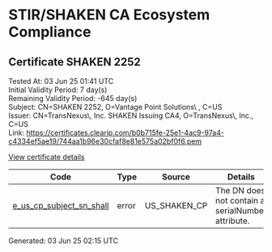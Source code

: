 # STIR/SHAKEN CA Ecosystem Compliance

## Certificate SHAKEN 2252

Tested At: 03 Jun 25 01:41 UTC\
Initial Validity Period: 7 day(s)\
Remaining Validity Period: -645 day(s)\
Subject: CN=SHAKEN 2252, O=Vantage Point Solutions\\ , C=US\
Issuer: CN=TransNexus\\, Inc. SHAKEN Issuing CA4, O=TransNexus\\, Inc., C=US\
Link: https://certificates.clearip.com/b0b715fe-25e1-4ac9-97a4-c4334ef5ae19/744aa1b96e30cfaf8e81e575a02bf0f6.pem

[View certificate details](https://x509.io/?cert=MIIC2DCCAn6gAwIBAgIQamQvhYJsR%2FiObz9MfOpWbTAKBggqhkjOPQQDAjBWMQswCQYDVQQGEwJVUzEZMBcGA1UEChMQVHJhbnNOZXh1cywgSW5jLjEsMCoGA1UEAxMjVHJhbnNOZXh1cywgSW5jLiBTSEFLRU4gSXNzdWluZyBDQTQwHhcNMjMwODIwMjA0OTA4WhcNMjMwODI3MjA0OTA3WjBGMQswCQYDVQQGEwJVUzEhMB8GA1UEChMYVmFudGFnZSBQb2ludCBTb2x1dGlvbnMgMRQwEgYDVQQDEwtTSEFLRU4gMjI1MjBZMBMGByqGSM49AgEGCCqGSM49AwEHA0IABMh0MXLv1eu1bDIej9M9OZQ5ix8bsJMHfm63f5zpN0uZvpqEzvrmVeZRHz1klQcEhtbBSLwwg1yrFGzLxttECr%2BjggE8MIIBODAMBgNVHRMBAf8EAjAAMA4GA1UdDwEB%2FwQEAwIHgDAdBgNVHQ4EFgQUUkpWo6%2FGSm84urwOQIPdyWfRJ5EwHwYDVR0jBBgwFoAUMPX18rfhSwsPEHV9SKSQ8T2LKCowFwYDVR0gBBAwDjAMBgpghkgBhv8JAQEDMIGmBgNVHR8EgZ4wgZswgZigOqA4hjZodHRwczovL2F1dGhlbnRpY2F0ZS1hcGkuaWNvbmVjdGl2LmNvbS9kb3dubG9hZC92MS9jcmyiWqRYMFYxFDASBgNVBAcMC0JyaWRnZXdhdGVyMQswCQYDVQQIDAJOSjETMBEGA1UEAwwKU1RJLVBBIENSTDELMAkGA1UEBhMCVVMxDzANBgNVBAoMBlNUSS1QQTAWBggrBgEFBQcBGgQKMAigBhYEMjI1MjAKBggqhkjOPQQDAgNIADBFAiABqGQ49xs6HO4OcqFPVQIrzgmVHPJ2DjVUqLnDpoI61AIhAP2OsdGCdNIeEMbr%2Fxc1Knzn7OFMBZPq0kVon5qIvpqP)

| Code | Type | Source | Details |
|------|------|--------|---------|
| [e_us_cp_subject_sn_shall](../../ISSUES/e_us_cp_subject_sn_shall/README.md) | error | US_SHAKEN_CP | The DN does not contain a serialNumber attribute. |


Generated: 03 Jun 25 02:15 UTC